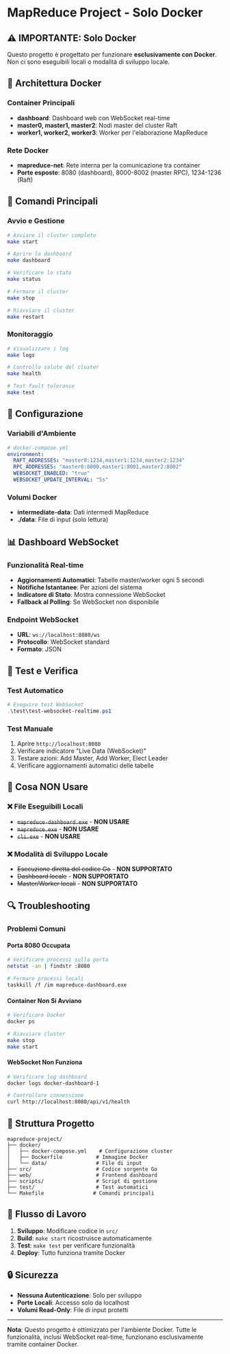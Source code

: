 # MapReduce Project - Solo Docker

## ⚠️ IMPORTANTE: Solo Docker

Questo progetto è progettato per funzionare **esclusivamente con Docker**. Non ci sono eseguibili locali o modalità di sviluppo locale.

## 🐳 Architettura Docker

### Container Principali
- **dashboard**: Dashboard web con WebSocket real-time
- **master0, master1, master2**: Nodi master del cluster Raft
- **worker1, worker2, worker3**: Worker per l'elaborazione MapReduce

### Rete Docker
- **mapreduce-net**: Rete interna per la comunicazione tra container
- **Porte esposte**: 8080 (dashboard), 8000-8002 (master RPC), 1234-1236 (Raft)

## 🚀 Comandi Principali

### Avvio e Gestione
```bash
# Avviare il cluster completo
make start

# Aprire la dashboard
make dashboard

# Verificare lo stato
make status

# Fermare il cluster
make stop

# Riavviare il cluster
make restart
```

### Monitoraggio
```bash
# Visualizzare i log
make logs

# Controllo salute del cluster
make health

# Test fault tolerance
make test
```

## 🔧 Configurazione

### Variabili d'Ambiente
```yaml
# docker-compose.yml
environment:
  RAFT_ADDRESSES: "master0:1234,master1:1234,master2:1234"
  RPC_ADDRESSES: "master0:8000,master1:8001,master2:8002"
  WEBSOCKET_ENABLED: "true"
  WEBSOCKET_UPDATE_INTERVAL: "5s"
```

### Volumi Docker
- **intermediate-data**: Dati intermedi MapReduce
- **./data**: File di input (solo lettura)

## 📊 Dashboard WebSocket

### Funzionalità Real-time
- **Aggiornamenti Automatici**: Tabelle master/worker ogni 5 secondi
- **Notifiche Istantanee**: Per azioni del sistema
- **Indicatore di Stato**: Mostra connessione WebSocket
- **Fallback al Polling**: Se WebSocket non disponibile

### Endpoint WebSocket
- **URL**: `ws://localhost:8080/ws`
- **Protocollo**: WebSocket standard
- **Formato**: JSON

## 🧪 Test e Verifica

### Test Automatico
```powershell
# Eseguire test WebSocket
.\test\test-websocket-realtime.ps1
```

### Test Manuale
1. Aprire `http://localhost:8080`
2. Verificare indicatore "Live Data (WebSocket)"
3. Testare azioni: Add Master, Add Worker, Elect Leader
4. Verificare aggiornamenti automatici delle tabelle

## 🚫 Cosa NON Usare

### ❌ File Eseguibili Locali
- ~~`mapreduce-dashboard.exe`~~ - **NON USARE**
- ~~`mapreduce.exe`~~ - **NON USARE**
- ~~`cli.exe`~~ - **NON USARE**

### ❌ Modalità di Sviluppo Locale
- ~~Esecuzione diretta del codice Go~~ - **NON SUPPORTATO**
- ~~Dashboard locale~~ - **NON SUPPORTATO**
- ~~Master/Worker locali~~ - **NON SUPPORTATO**

## 🔍 Troubleshooting

### Problemi Comuni

#### Porta 8080 Occupata
```bash
# Verificare processi sulla porta
netstat -an | findstr :8080

# Fermare processi locali
taskkill /f /im mapreduce-dashboard.exe
```

#### Container Non Si Avviano
```bash
# Verificare Docker
docker ps

# Riavviare cluster
make stop
make start
```

#### WebSocket Non Funziona
```bash
# Verificare log dashboard
docker logs docker-dashboard-1

# Controllare connessione
curl http://localhost:8080/api/v1/health
```

## 📁 Struttura Progetto

```
mapreduce-project/
├── docker/
│   ├── docker-compose.yml    # Configurazione cluster
│   ├── Dockerfile           # Immagine Docker
│   └── data/                # File di input
├── src/                     # Codice sorgente Go
├── web/                     # Frontend dashboard
├── scripts/                 # Script di gestione
├── test/                    # Test automatici
└── Makefile                # Comandi principali
```

## 🎯 Flusso di Lavoro

1. **Sviluppo**: Modificare codice in `src/`
2. **Build**: `make start` ricostruisce automaticamente
3. **Test**: `make test` per verificare funzionalità
4. **Deploy**: Tutto funziona tramite Docker

## 🔒 Sicurezza

- **Nessuna Autenticazione**: Solo per sviluppo
- **Porte Locali**: Accesso solo da localhost
- **Volumi Read-Only**: File di input protetti

---

**Nota**: Questo progetto è ottimizzato per l'ambiente Docker. Tutte le funzionalità, inclusi WebSocket real-time, funzionano esclusivamente tramite container Docker.
